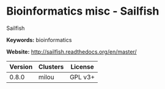 # Bioinformatics misc - Sailfish

Sailfish

**Keywords:** bioinformatics

**Website:** <http://sailfish.readthedocs.org/en/master/>

| Version | Clusters | License |
| ------- | -------- | ------- |
| 0.8.0 | milou | GPL v3+ |
